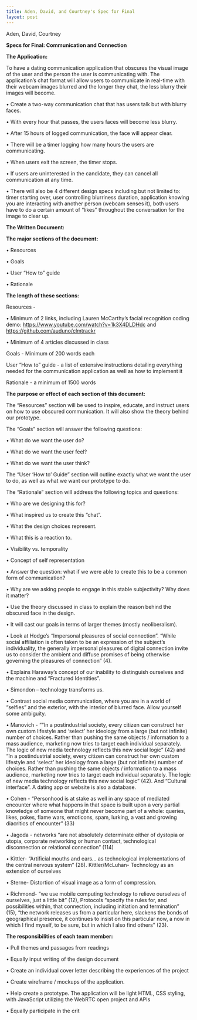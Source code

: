 ```yaml
---
title: Aden, David, and Courtney's Spec for Final
layout: post
---
```

Aden, David, Courtney

**Specs for Final: Communication and Connection**

**The Application:**

To have a dating communication application that obscures the visual image of the user and the person the user is communicating with. The application’s chat format will allow users to communicate in real-time with their webcam images blurred and the longer they chat, the less blurry their images will become.

•	Create a two-way communication chat that has users talk but with blurry faces.

•	With every hour that passes, the users faces will become less blurry.

•	After 15 hours of logged communication, the face will appear clear.

•	There will be a timer logging how many hours the users are communicating.

•	When users exit the screen, the timer stops.

•	If users are uninterested in the candidate, they can cancel all communication at any time.

•	There will also be 4 different design specs including but not limited to: timer starting over, user controlling blurriness duration, application knowing you are interacting with another person (webcam senses it), both users have to do a certain amount of “likes” throughout the conversation for the image to clear up.

**The Written Document:**

**The major sections of the document:**

•	Resources

•	Goals

•	User “How to” guide

•	Rationale

**The length of these sections:**

Resources -

•	Minimum of 2 links, including Lauren McCarthy’s facial recognition coding demo: https://www.youtube.com/watch?v=1k3X4DLDHdc and https://github.com/auduno/clmtrackr 

•	Minimum of 4 articles discussed in class

Goals - Minimum of 200 words each

User “How to” guide - a list of extensive instructions detailing everything needed for the communication application as well as how to implement it

Rationale - a minimum of 1500 words

**The purpose or effect of each section of this document:**

The “Resources” section will be used to inspire, educate, and instruct users on how to use obscured communication.  It will also show the theory behind our prototype.  

The “Goals” section will answer the following questions:

•	What do we want the user do?

•	What do we want the user feel?

•	What do we want the user think?

The “User ‘How to’ Guide” section will outline exactly what we want the user to do, as well as what we want our prototype to do.  

The “Rationale” section will address the following topics and questions:

•	Who are we designing this for?

•	What inspired us to create this “chat”.

•	What the design choices represent.

•	What this is a reaction to.

•	Visibility vs. temporality 

•	Concept of self representation

•	Answer the question:  what if we were able to create this to be a common form of communication?

•	Why are we asking people to engage in this stable subjectivity? Why does it matter? 

•	Use the theory discussed in class to explain the reason behind the obscured face in the design.

•	It will cast our goals in terms of larger themes (mostly neoliberalism).

•	Look at Hodge’s “Impersonal pleasures of social connection”. “While social affiliation is often taken to be an expression of the subject’s individuality, the generally impersonal pleasures of digital connection invite us to consider the ambient and diffuse promises of being otherwise governing the pleasures of connection” (4).

•	Explains Haraway’s concept of our inability to distinguish ourselves and the machine and “Fractured Identities”.

•	Simondon – technology transforms us.

•	Contrast social media communication, where you are in a world of “selfies” and the exterior, with the interior of blurred face.  Allow yourself some ambiguity.   

•	Manovich - ““In a postindustrial society, every citizen can construct her own custom lifestyle and ‘select’ her ideology from a large (but not infinite) number of choices. Rather than pushing the same objects / information to a mass audience, marketing now tries to target each individual separately. The logic of new media technology reflects this new social logic” (42) and “In a postindustrial society, every citizen can construct her own custom lifestyle and ‘select’ her ideology from a large (but not infinite) number of choices. Rather than pushing the same objects / information to a mass audience, marketing now tries to target each individual separately. The logic of new media technology reflects this new social logic” (42). And “Cultural interface”. A dating app or website is also a database.

•	Cohen - “Personhood is at stake as well in any space of mediated encounter where what happens in that space is built upon a very partial knowledge of someone that might never become part of a whole: queries, likes, pokes, flame wars, emoticons, spam, lurking, a vast and growing diacritics of encounter” (33)

•	Jagoda - networks “are not absolutely determinate either of dystopia or utopia, corporate networking or human contact, technological disconnection or relational connection” (114)

•	Kittler- “Artificial mouths and ears… as technological implementations of the central nervous system” (28).  Kittler/McLuhan- Technology as an extension of ourselves

•	Sterne- Distortion of visual image as a form of compression.

•	Richmond- “we use mobile computing technology to relieve ourselves of ourselves, just a little bit” (12), Protocols “specify the rules for, and possibilities within, that connection, including initiation and termination” (15), “the network releases us from a particular here, slackens the bonds of geographical presence, it continues to insist on this particular now, a now in which I find myself, to be sure, but in which I also find others” (23).

**The responsibilities of each team member:**

•	Pull themes and passages from readings

•	Equally input writing of the design document

•	Create an individual cover letter describing the experiences of the project

•	Create wireframe / mockups of the application.

•	Help create a prototype. The application will be light HTML, CSS styling, with JavaScript utilizing the WebRTC open project and APIs

•	Equally participate in the crit

